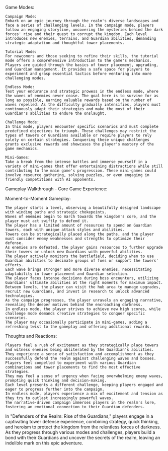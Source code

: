 Game Modes:

    Campaign Mode:
    Embark on an epic journey through the realm's diverse landscapes and face a series of challenging levels. In the campaign mode, players follow an engaging storyline, uncovering the mysteries behind the dark forces' rise and their quest to corrupt the kingdom. Each level introduces new enemies, terrains, and Guardian abilities, demanding strategic adaptation and thoughtful tower placements.

    Tutorial Mode:
    For newcomers and those seeking to refine their skills, the tutorial mode offers a comprehensive introduction to the game's mechanics. Players are guided through the basics of tower placement, upgrading, and Guardian management. It provides a safe space for players to experiment and grasp essential tactics before venturing into more challenging modes.

    Endless Mode:
    Test your endurance and strategic prowess in the endless mode, where the waves of enemies never cease. The goal here is to survive for as long as possible, earning valuable rewards based on the number of waves repelled. As the difficulty gradually intensifies, players must continuously adapt their strategies and make the most of their Guardian's abilities to endure the onslaught.

    Challenge Mode:
    In this mode, players encounter specific scenarios and must complete predefined objectives to triumph. These challenges may restrict the types of towers or Guardians available or require players to rely solely on certain strategies. Conquering these unique challenges grants exclusive rewards and showcases the player's mastery of the game mechanics.

    Mini-Games:
    Take a break from the intense battles and immerse yourself in a variety of mini-games that offer entertaining distractions while still contributing to the main game's progression. These mini-games could involve resource gathering, solving puzzles, or even engaging in friendly competitions with AI opponents.

Gameplay Walkthrough - Core Game Experience:

Moment-to-Moment Gameplay:

    The player starts a level, observing a beautifully designed landscape with winding paths and strategic chokepoints.
    Waves of enemies begin to march towards the kingdom's core, and the player must act swiftly to defend it.
    The player has a limited amount of resources to spend on Guardian towers, each with unique attack styles and abilities.
    Towers can be strategically placed along the paths, and the player must consider enemy weaknesses and strengths to optimize their defense.
    As enemies are defeated, the player gains resources to further upgrade their towers or unlock new Guardians with powerful abilities.
    The player actively monitors the battlefield, deciding when to use Guardian abilities to decimate groups of foes or support the towers' efforts.
    Each wave brings stronger and more diverse enemies, necessitating adaptability in tower placement and Guardian selection.
    The player faces intense decisions during boss encounters, utilizing Guardians' ultimate abilities at the right moments for maximum impact.
    Between levels, the player can visit the hub area to manage upgrades, recruit new Guardians, and invest in research to unlock advanced technologies.
    As the campaign progresses, the player unravels an engaging narrative, revealing the deeper motives behind the encroaching darkness.
    In endless mode, the player strives to achieve new high scores, while challenge mode demands creative strategies to conquer specific scenarios.
    The player may occasionally participate in mini-games, adding a refreshing twist to the gameplay and offering additional rewards.

Thoughts and Reactions:

    Players feel a rush of excitement as they strategically place towers and witness enemies being obliterated by the Guardian's abilities.
    They experience a sense of satisfaction and accomplishment as they successfully defend the realm against challenging waves and bosses.
    Players feel compelled to experiment with various Guardian combinations and tower placements to find the most effective strategies.
    They may feel a sense of urgency when facing overwhelming enemy waves, prompting quick thinking and decision-making.
    Each level presents a different challenge, keeping players engaged and eager to progress further into the campaign.
    In endless mode, players experience a mix of excitement and tension as they try to outlast increasingly powerful waves.
    The narrative-driven campaign immerses players in the realm's lore, fostering an emotional connection to their Guardian defenders.

In "Defenders of the Realm: Rise of the Guardians," players engage in a captivating tower defense experience, combining strategy, quick thinking, and heroism to protect the kingdom from the relentless forces of darkness. As they progress through various modes and challenges, players build a bond with their Guardians and uncover the secrets of the realm, leaving an indelible mark on this epic adventure.